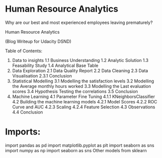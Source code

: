 # Human Resource Analytics


Why are our best and most experienced employees leaving prematurely?

Human Resource Analytics

(Blog Writeup for Udacity DSND)

Table of Contents:

1. Data to insights
  1.1 Business Understanding
  1.2 Analytic Solution
  1.3 Feasability Study
  1.4 Analytical Base Table
2. Data Exploration
  2.1 Data Quality Report
  2.2 Data Cleaning
  2.3 Data Visualisation 
    2.3.1 Conclusion
3. Statistical Modelling
  3.1 Modelling the satisfaction levels
  3.2 Modelling the Average monthly hours worked
  3.3 Modelling the Last evaluation scores
  3.4 Hypothesis Testing the correlations
  3.5 Conclusion
4. Machine Learning
  4.1 Parameter Fine Tuning
    4.1.1 KNeighborsClassifier
  4.2 Building the machine learning models
    4.2.1 Model Scores
    4.2.2 ROC Curve and AUC
    4.2.3 Scaling
    4.2.4 Feature Selection
  4.3 Observations
  4.4 Conclusion

# Imports:
import pandas as pd
import matplotlib.pyplot as plt
import seaborn as sns
import numpy as np
import seaborn as sns
Other models from sklearn